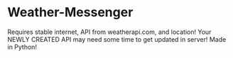 # Weather-Messenger
Requires stable internet, API from weatherapi.com, and location! Your NEWLY CREATED API may need some time to get updated in server! Made in Python!
